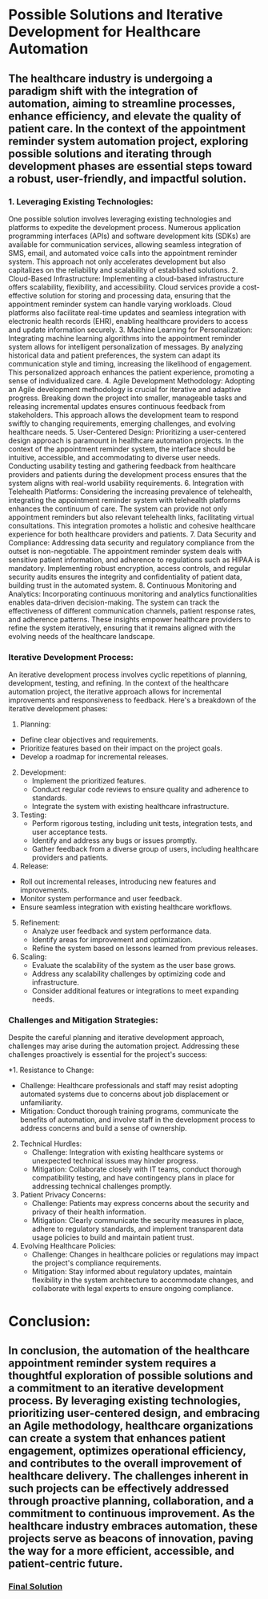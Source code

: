 # Possible Solutions and Iterative Development for Healthcare Automation

## The healthcare industry is undergoing a paradigm shift with the integration of automation, aiming to streamline processes, enhance efficiency, and elevate the quality of patient care. In the context of the appointment reminder system automation project, exploring possible solutions and iterating through development phases are essential steps toward a robust, user-friendly, and impactful solution.

### 1. Leveraging Existing Technologies:
One possible solution involves leveraging existing technologies and platforms to expedite the development process. Numerous application programming interfaces (APIs) and software development kits (SDKs) are available for communication services, allowing seamless integration of SMS, email, and automated voice calls into the appointment reminder system. This approach not only accelerates development but also capitalizes on the reliability and scalability of established solutions.
2. Cloud-Based Infrastructure:
Implementing a cloud-based infrastructure offers scalability, flexibility, and accessibility. Cloud services provide a cost-effective solution for storing and processing data, ensuring that the appointment reminder system can handle varying workloads. Cloud platforms also facilitate real-time updates and seamless integration with electronic health records (EHR), enabling healthcare providers to access and update information securely.
3. Machine Learning for Personalization:
Integrating machine learning algorithms into the appointment reminder system allows for intelligent personalization of messages. By analyzing historical data and patient preferences, the system can adapt its communication style and timing, increasing the likelihood of engagement. This personalized approach enhances the patient experience, promoting a sense of individualized care.
4. Agile Development Methodology:
Adopting an Agile development methodology is crucial for iterative and adaptive progress. Breaking down the project into smaller, manageable tasks and releasing incremental updates ensures continuous feedback from stakeholders. This approach allows the development team to respond swiftly to changing requirements, emerging challenges, and evolving healthcare needs.
5. User-Centered Design:
Prioritizing a user-centered design approach is paramount in healthcare automation projects. In the context of the appointment reminder system, the interface should be intuitive, accessible, and accommodating to diverse user needs. Conducting usability testing and gathering feedback from healthcare providers and patients during the development process ensures that the system aligns with real-world usability requirements.
6. Integration with Telehealth Platforms:
Considering the increasing prevalence of telehealth, integrating the appointment reminder system with telehealth platforms enhances the continuum of care. The system can provide not only appointment reminders but also relevant telehealth links, facilitating virtual consultations. This integration promotes a holistic and cohesive healthcare experience for both healthcare providers and patients.
7. Data Security and Compliance:
Addressing data security and regulatory compliance from the outset is non-negotiable. The appointment reminder system deals with sensitive patient information, and adherence to regulations such as HIPAA is mandatory. Implementing robust encryption, access controls, and regular security audits ensures the integrity and confidentiality of patient data, building trust in the automated system.
8. Continuous Monitoring and Analytics:
Incorporating continuous monitoring and analytics functionalities enables data-driven decision-making. The system can track the effectiveness of different communication channels, patient response rates, and adherence patterns. These insights empower healthcare providers to refine the system iteratively, ensuring that it remains aligned with the evolving needs of the healthcare landscape.

### Iterative Development Process:
An iterative development process involves cyclic repetitions of planning, development, testing, and refining. In the context of the healthcare automation project, the iterative approach allows for incremental improvements and responsiveness to feedback. Here's a breakdown of the iterative development phases:

1. Planning:
  - Define clear objectives and requirements.
   - Prioritize features based on their impact on the project goals.
   - Develop a roadmap for incremental releases.
2. Development:
   - Implement the prioritized features.
   - Conduct regular code reviews to ensure quality and adherence to standards.
   - Integrate the system with existing healthcare infrastructure.
3. Testing:
   - Perform rigorous testing, including unit tests, integration tests, and user acceptance tests.
   - Identify and address any bugs or issues promptly.
   - Gather feedback from a diverse group of users, including healthcare providers and patients.
4. Release:
  - Roll out incremental releases, introducing new features and improvements.
   - Monitor system performance and user feedback.
   - Ensure seamless integration with existing healthcare workflows.
5. Refinement:
   - Analyze user feedback and system performance data.
   - Identify areas for improvement and optimization.
   - Refine the system based on lessons learned from previous releases.
6. Scaling:
   - Evaluate the scalability of the system as the user base grows.
   - Address any scalability challenges by optimizing code and infrastructure.
   - Consider additional features or integrations to meet expanding needs.

### Challenges and Mitigation Strategies:
Despite the careful planning and iterative development approach, challenges may arise during the automation project. Addressing these challenges proactively is essential for the project's success:

*1. Resistance to Change:
   - Challenge: Healthcare professionals and staff may resist adopting automated systems due to concerns about job displacement or unfamiliarity.
   - Mitigation: Conduct thorough training programs, communicate the benefits of automation, and involve staff in the development process to address concerns and build a sense of ownership.

2. Technical Hurdles:
   - Challenge: Integration with existing healthcare systems or unexpected technical issues may hinder progress.
   - Mitigation: Collaborate closely with IT teams, conduct thorough compatibility testing, and have contingency plans in place for addressing technical challenges promptly.
3. Patient Privacy Concerns:
   - Challenge: Patients may express concerns about the security and privacy of their health information.
   - Mitigation: Clearly communicate the security measures in place, adhere to regulatory standards, and implement transparent data usage policies to build and maintain patient trust.
4. Evolving Healthcare Policies:
   - Challenge: Changes in healthcare policies or regulations may impact the project's compliance requirements.
   - Mitigation: Stay informed about regulatory updates, maintain flexibility in the system architecture to accommodate changes, and collaborate with legal experts to ensure ongoing compliance.

# Conclusion:
## In conclusion, the automation of the healthcare appointment reminder system requires a thoughtful exploration of possible solutions and a commitment to an iterative development process. By leveraging existing technologies, prioritizing user-centered design, and embracing an Agile methodology, healthcare organizations can create a system that enhances patient engagement, optimizes operational efficiency, and contributes to the overall improvement of healthcare delivery. The challenges inherent in such projects can be effectively addressed through proactive planning, collaboration, and a commitment to continuous improvement. As the healthcare industry embraces automation, these projects serve as beacons of innovation, paving the way for a more efficient, accessible, and patient-centric future.



### [Final Solution](https://github.com/23W-GBAC/MohAli92/blob/main/Automation%201/3_Final_Solution1.md)
